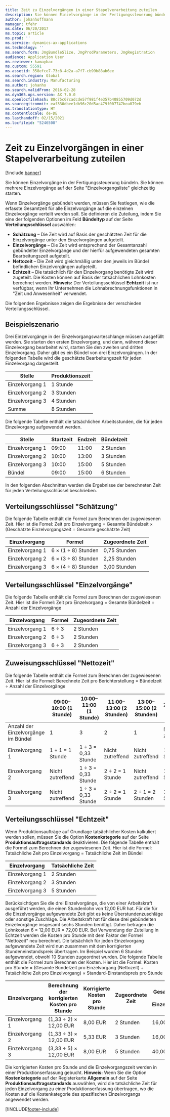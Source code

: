 ```yaml
---
title: Zeit zu Einzelvorgängen in einer Stapelverarbeitung zuteilen
description: Sie können Einzelvorgänge in der Fertigungssteuerung bündeln. Sie können mehrere Einzelvorgänge auf der Seite "Einzelvorgangsliste" gleichzeitig starten.
author: johanhoffmann
manager: tfehr
ms.date: 06/20/2017
ms.topic: article
ms.prod: ''
ms.service: dynamics-ax-applications
ms.technology: ''
ms.search.form: JmgBundleSlize, JmgProdParameters, JmgRegistration
audience: Application User
ms.reviewer: kamaybac
ms.custom: 55591
ms.assetid: 358efce7-73c8-4d2a-a7f7-cb99b88ab6ee
ms.search.region: Global
ms.search.industry: Manufacturing
ms.author: johanho
ms.search.validFrom: 2016-02-28
ms.dyn365.ops.version: AX 7.0.0
ms.openlocfilehash: 88c75c67cadcde57f981f4e357b40855709d072d
ms.sourcegitcommit: eaf330dbee1db96c20d5ac479f007747bea079eb
ms.translationtype: HT
ms.contentlocale: de-DE
ms.lasthandoff: 02/15/2021
ms.locfileid: "5246500"
---
```

# <a name="allocate-time-to-jobs-in-a-job-bundle"></a>Zeit zu Einzelvorgängen in einer Stapelverarbeitung zuteilen

[!include [banner](../includes/banner.md)]

Sie können Einzelvorgänge in der Fertigungssteuerung bündeln. Sie können mehrere Einzelvorgänge auf der Seite "Einzelvorgangsliste" gleichzeitig starten.

Wenn Einzelvorgänge gebündelt werden, müssen Sie festlegen, wie die erfasste Gesamtzeit für alle Einzelvorgänge auf die einzelnen Einzelvorgänge verteilt werden soll. Sie definieren die Zuteilung, indem Sie eine der folgenden Optionen im Feld **Bündeltyp** auf der Seite **Verteilungsschlüssel** auswählen:

-   **Schätzung** – Die Zeit wird auf Basis der geschätzten Zeit für die Einzelvorgänge unter den Einzelvorgängen aufgeteilt.
-   **Einzelvorgänge** – Die Zeit wird entsprechend der Gesamtanzahl gebündelter Einzelvorgänge und der hierfür aufgewendeten gesamten Bearbeitungszeit aufgeteilt.
-   **Nettozeit** – Die Zeit wird gleichmäßig unter den jeweils im Bündel befindlichen Einzelvorgängen aufgeteilt.
-   **Echtzeit** – Die tatsächlich für den Einzelvorgang benötigte Zeit wird zugeteilt. Die Kosten können auf Basis der tatsächlichen Lohnkosten berechnet werden. **Hinweis:** Der Verteilungsschlüssel **Echtzeit** ist nur verfügbar, wenn Ihr Unternehmen die Lohnabrechnungsfunktionen in "Zeit und Anwesenheit" verwendet.

Die folgenden Ergebnisse zeigen die Ergebnisse der verschieden Verteilungsschlüssel.

## <a name="example-scenario"></a>Beispielszenario
Drei Einzelvorgänge in der Einzelvorgangswarteschlange müssen ausgefüllt werden. Sie starten den ersten Einzelvorgang, und dann, während dieser Einzelvorgang bearbeitet wird, starten Sie den zweiten und dritten Einzelvorgang. Daher gibt es ein Bündel von drei Einzelvorgängen. In der folgenden Tabelle wird die geschätzte Bearbeitungszeit für jeden Einzelvorgang dargestellt.

| Stelle   | Produktionszeit |
|-------|-----------------|
| Einzelvorgang 1 | 1 Stunde          |
| Einzelvorgang 2 | 3 Stunden         |
| Einzelvorgang 3 | 4 Stunden         |
| Summe | 8 Stunden         |

Die folgende Tabelle enthält die tatsächlichen Arbeitsstunden, die für jeden Einzelvorgang aufgewendet werden.

| Stelle    | Startzeit | Endzeit | Bündelzeit |
|--------|------------|----------|-------------|
| Einzelvorgang 1  | 09:00      | 11:00    | 2 Stunden     |
| Einzelvorgang 2  | 10:00      | 13:00    | 3 Stunden     |
| Einzelvorgang 3  | 10:00      | 15:00    | 5 Stunden     |
| Bündel | 09:00      | 15:00    | 6 Stunden     |

In den folgenden Abschnitten werden die Ergebnisse der berechneten Zeit für jeden Verteilungsschlüssel beschrieben.

## <a name="estimation-allocation-key"></a>Verteilungsschlüssel "Schätzung"
Die folgende Tabelle enthält die Formel zum Berechnen der zugewiesenen Zeit. Hier ist die Fomel: Zeit pro Einzelvorgang = Gesamte Bündelzeit × (Geschätzte Einzelvorgangszeit ÷ Gesamte geschätzte Zeit)

| Einzelvorgang   | Formel           | Zugeordnete Zeit |
|-------|-------------------|----------------|
| Einzelvorgang 1 | 6 × (1 ÷ 8) Stunden | 0,75 Stunden      |
| Einzelvorgang 2 | 6 × (3 ÷ 8) Stunden | 2,25 Stunden     |
| Einzelvorgang 3 | 6 × (4 ÷ 8) Stunden | 3,00 Stunden     |

## <a name="jobs-allocation-key"></a>Verteilungsschlüssel "Einzelvorgänge"
Die folgende Tabelle enthält die Formel zum Berechnen der zugewiesenen Zeit. Hier ist die Formel: Zeit pro Einzelvorgang = Gesamte Bündelzeit ÷ Anzahl der Einzelvorgänge

| Einzelvorgang   | Formel | Zugeordnete Zeit |
|-------|---------|----------------|
| Einzelvorgang 1 | 6 ÷ 3   | 2 Stunden        |
| Einzelvorgang 2 | 6 ÷ 3   | 2 Stunden        |
| Einzelvorgang 3 | 6 ÷ 3   | 2 Stunden        |

## <a name="net-time-allocation-key"></a>Zuweisungsschlüssel "Nettozeit"
Die folgende Tabelle enthält die Formel zum Berechnen der zugewiesenen Zeit. Hier ist die Formel: Berechnete Zeit pro Berichterstellung = Bündelzeit ÷ Anzahl der Einzelvorgänge

|                              | 09:00–10:00 (1 Stunde) | 10:00–11:00 (1 Stunde) | 11:00–13:00 (2 Stunden) | 13:00–15:00 (2 Stunden) | Zugeordnete Zeit |
|------------------------------|----------------------|----------------------|-----------------------|-----------------------|----------------|
| Anzahl der Einzelvorgänge im Bündel | 1                    | 3                    | 2                     | 1                     | Nicht zutreffend |
| Einzelvorgang 1                        | 1 ÷ 1 = 1 Stunde       | 1 ÷ 3 = 0,33 Stunde    | Nicht zutreffend        | Nicht zutreffend        | 1,33 Stunden     |
| Einzelvorgang 2                        | Nicht zutreffend       | 1 ÷ 3 = 0,33 Stunde    | 2 ÷ 2 = 1 Stunde        | Nicht zutreffend        | 1,33 Stunden     |
| Einzelvorgang 3                        | Nicht zutreffend       | 1 ÷ 3 = 0,33 Stunde    | 2 ÷ 2 = 1 Stunde        | 2 ÷ 1 = 2 Stunden       | 3,33 Stunden     |

## <a name="real-time-allocation-key"></a>Verteilungsschlüssel "Echtzeit"
Wenn Produktionsaufträge auf Grundlage tatsächlicher Kosten kalkuliert werden sollen, müssen Sie die Option **Kostenkategorie** auf der Seite **Produktionsauftragsstandards** deaktivieren. Die folgende Tabelle enthält die Formel zum Berechnen der zugewiesenen Zeit. Hier ist die Formel: Tatsächliche Zeit pro Einzelvorgang = Tatsächliche Zeit im Bündel

| Einzelvorgang   | Tatsächliche Zeit |
|-------|-------------|
| Einzelvorgang 1 | 2 Stunden     |
| Einzelvorgang 2 | 3 Stunden     |
| Einzelvorgang 3 | 5 Stunden     |

Berücksichtigen Sie die drei Einzelvorgänge, die von einer Arbeitskraft ausgeführt werden, die einen Stundenlohn von 12,00 EUR hat. Für die für die Einzelvorgänge aufgewendete Zeit gibt es keine Überstundenzuschläge oder sonstige Zuschläge. Die Arbeitskraft hat für diese drei gebündelten Einzelvorgänge insgesamt sechs Stunden benötigt. Daher betragen die Lohnkosten 6 × 12,00 EUR = 72,00 EUR. Bei Verwendung der Zuteilung in Echtzeit werden die Kosten pro Stunde mit dem Faktor der Formel "Nettozeit" neu berechnet. Die tatsächlich für jeden Einzelvorgang aufgewendete Zeit wird nun zusammen mit dem korrigierten Stundeneinstandspreis übertragen. Im Beispiel wurden 6 Stunden aufgewendet, obwohl 10 Stunden zugeordnet wurden. Die folgende Tabelle enthält die Formel zum Berechnen der Kosten. Hier ist die Formel: Kosten pro Stunde = (Gesamte Bündelzeit pro Einzelvorgang (Nettozeit) ÷ Tatsächliche Zeit pro Einzelvorgang) × Standard-Einstandspreis pro Stunde

| Einzelvorgang   | Berechnung der korrigierten Kosten pro Stunde | Korrigierte Kosten pro Stunde | Zugeordnete Zeit | Gesamtkosten des Einzelvorgangs |
|-------|----------------------------------------|-------------------------|----------------|-------------------|
| Einzelvorgang 1 | (1,33 ÷ 2) × 12,00 EUR                 | 8,00 EUR                | 2 Stunden        | 16,00 EUR         |
| Einzelvorgang 2 | (1,33 ÷ 3) × 12,00 EUR                 | 5,33 EUR                | 3 Stunden        | 16,00 EUR         |
| Einzelvorgang 3 | (3,33 ÷ 5) × 12,00 EUR                 | 8,00 EUR                | 5 Stunden        | 40,00 EUR         |

Die korrigierten Kosten pro Stunde und die Einzelvorgangszeit werden in einer Produktionserfassung gebucht. **Hinweis:** Wenn Sie die Option **Kostenkategorie** auf der Registerkarte **Allgemein** auf der Seite **Produktionsauftragsstandards** auswählen, wird die tatsächliche Zeit für jeden Einzelvorgang zu einer Produktionserfassung übertragen, wo die Kosten auf die Kostenkategorie des spezifischen Einzelvorgangs angewendet werden.





[!INCLUDE[footer-include](../../includes/footer-banner.md)]